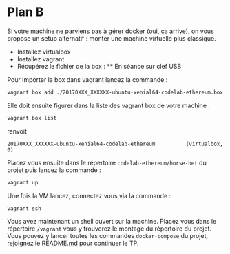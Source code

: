 # Plan B

Si votre machine ne parviens pas à gérer docker (oui, ça arrive), on vous propose un setup alternatif : monter une machine virtuelle plus classique.
* Installez virtualbox
* Installez vagrant
* Récupérez le fichier de la box :
** En séance sur clef USB

Pour importer la box dans vagrant lancez la commande :
```bash
vagrant box add ./20170XXX_XXXXXX-ubuntu-xenial64-codelab-ethereum.box --name 20170XXX_XXXXXX-ubuntu-xenial64-codelab-ethereum
```
Elle doit ensuite figurer dans la liste des vagrant box de votre machine :
```bash
vagrant box list
```
renvoit 
```
20170XXX_XXXXXX-ubuntu-xenial64-codelab-ethereum          (virtualbox, 0)
```

Placez vous ensuite dans le répertoire `codelab-ethereum/horse-bet` du projet puis lancez la commande :
```bash
vagrant up
```
Une fois la VM lancez, connectez vous via la commande :
```bash
vagrant ssh
```
Vous avez maintenant un shell ouvert sur la machine.
Placez vous dans le répertoire `/vagrant` vous y trouverez le montage du répertoire du projet.
Vous pouvez y lancer toutes les commandes `docker-compose` du projet, rejoignez le [README.md](../README.md) pour continuer le TP.